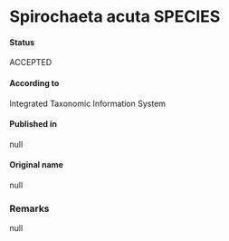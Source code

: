 Spirochaeta acuta SPECIES
=======

#### Status
ACCEPTED

#### According to
Integrated Taxonomic Information System

#### Published in
null

#### Original name
null

### Remarks
null